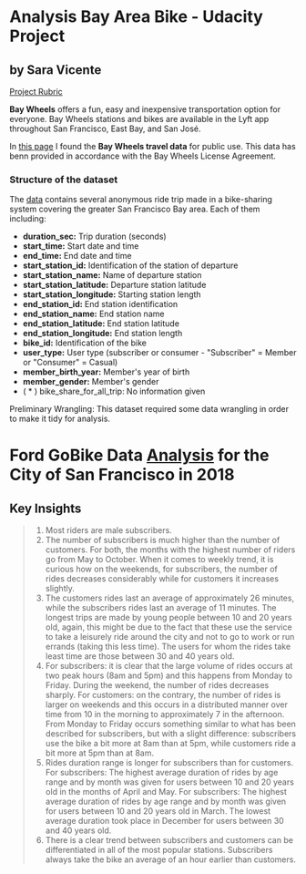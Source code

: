 # Analysis Bay Area Bike - Udacity Project
## by Sara Vicente

[Project Rubric](https://review.udacity.com/#!/rubrics/1795/view)

**Bay Wheels** offers a fun, easy and inexpensive transportation option for everyone. Bay Wheels stations and bikes are available in the Lyft app throughout San Francisco, East Bay, and San José.

In [this page](https://www.lyft.com/bikes/bay-wheels/system-data) I found the **Bay Wheels travel data** for public use. This data has benn provided in accordance with the Bay Wheels License Agreement.

### Structure of the dataset
The [data](https://s3.amazonaws.com/baywheels-data/index.html) contains several anonymous ride trip made in a bike-sharing system covering the greater San Francisco Bay area. Each of them including:

- **duration_sec:** Trip duration (seconds)
- **start_time:** Start date and time
- **end_time:** End date and time
- **start_station_id:** Identification of the station of departure
- **start_station_name:** Name of departure station
- **start_station_latitude:** Departure station latitude
- **start_station_longitude:** Starting station length
- **end_station_id:** End station identification
- **end_station_name:** End station name
- **end_station_latitude:** End station latitude
- **end_station_longitude:** End station length
- **bike_id:** Identification of the bike
- **user_type:** User type (subscriber or consumer - "Subscriber" = Member or "Consumer" = Casual)
- **member_birth_year:** Member's year of birth
- **member_gender:** Member's gender
- ( * ) bike_share_for_all_trip: No information given

Preliminary Wrangling: This dataset required some data wrangling in order to make it tidy for analysis.


# Ford GoBike Data [Analysis](https://github.com/SaraVicente/Udacity_Project5_Communicate_Data_Findings/blob/master/Ford_GoBike_Dataset_Analysis.ipynb) for the City of San Francisco in 2018

## Key Insights 

> 1.  Most riders are male subscribers.
> 2.  The number of subscribers is much higher than the number of customers. For both, the months with the highest number of riders go from May to October. When it comes to weekly trend, it is curious how on the weekends, for subscribers, the number of rides decreases considerably while for customers it increases slightly. 
> 3. The customers rides last an average of approximately 26 minutes, while the subscribers rides last an average of 11 minutes. The longest trips are made by young people between 10 and 20 years old, again, this might be due to the fact that these use the service to take a leisurely ride around the city and not to go to work or run errands (taking this less time). The users for whom the rides take least time are those between 30 and 40 years old.
> 4. For subscribers: it is clear that the large volume of rides occurs at two peak hours (8am and 5pm) and this happens from Monday to Friday. During the weekend, the number of rides decreases sharply. For customers: on the contrary, the number of rides is larger on weekends and this occurs in a distributed manner over time from 10 in the morning to approximately 7 in the afternoon. From Monday to Friday occurs something similar to what has been described for subscribers, but with a slight difference: subscribers use the bike a bit more at 8am than at 5pm, while customers ride a bit more at 5pm than at 8am.
> 5. Rides duration range is longer for subscribers than for customers. For subscribers: The highest average duration of rides by age range and by month was given for users between 10 and 20 years old in the months of April and May. For subscribers: The highest average duration of rides by age range and by month was given for users between 10 and 20 years old in March. The lowest average duration took place in December for users between 30 and 40 years old.
> 6. There is a clear trend between subscribers and customers can be differentiated in all of the most popular stations. Subscribers always take the bike an average of an hour earlier than customers.
